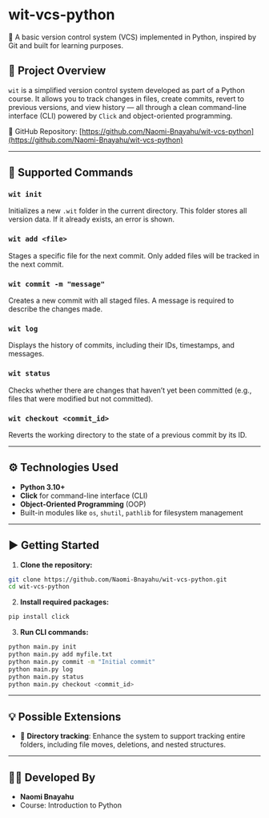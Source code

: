 # wit-vcs-python

🔧 A basic version control system (VCS) implemented in Python, inspired by Git and built for learning purposes.

## 📌 Project Overview

`wit` is a simplified version control system developed as part of a Python course. It allows you to track changes in files, create commits, revert to previous versions, and view history — all through a clean command-line interface (CLI) powered by `Click` and object-oriented programming.

🔗 GitHub Repository: [https://github.com/Naomi-Bnayahu/wit-vcs-python](https://github.com/Naomi-Bnayahu/wit-vcs-python)

---

## 🚀 Supported Commands

### `wit init`
Initializes a new `.wit` folder in the current directory. This folder stores all version data. If it already exists, an error is shown.

### `wit add <file>`
Stages a specific file for the next commit. Only added files will be tracked in the next commit.

### `wit commit -m "message"`
Creates a new commit with all staged files. A message is required to describe the changes made.

### `wit log`
Displays the history of commits, including their IDs, timestamps, and messages.

### `wit status`
Checks whether there are changes that haven’t yet been committed (e.g., files that were modified but not committed).

### `wit checkout <commit_id>`
Reverts the working directory to the state of a previous commit by its ID.

---

## ⚙️ Technologies Used

- **Python 3.10+**
- **Click** for command-line interface (CLI)
- **Object-Oriented Programming** (OOP)
- Built-in modules like `os`, `shutil`, `pathlib` for filesystem management

---

## ▶️ Getting Started

1. **Clone the repository:**
```bash
git clone https://github.com/Naomi-Bnayahu/wit-vcs-python.git
cd wit-vcs-python
````

2. **Install required packages:**

```bash
pip install click
```

3. **Run CLI commands:**

```bash
python main.py init
python main.py add myfile.txt
python main.py commit -m "Initial commit"
python main.py log
python main.py status
python main.py checkout <commit_id>
```

---

## 💡 Possible Extensions

* 📁 **Directory tracking**: Enhance the system to support tracking entire folders, including file moves, deletions, and nested structures.

---

## 👩‍💻 Developed By

* **Naomi Bnayahu**
* Course: Introduction to Python

